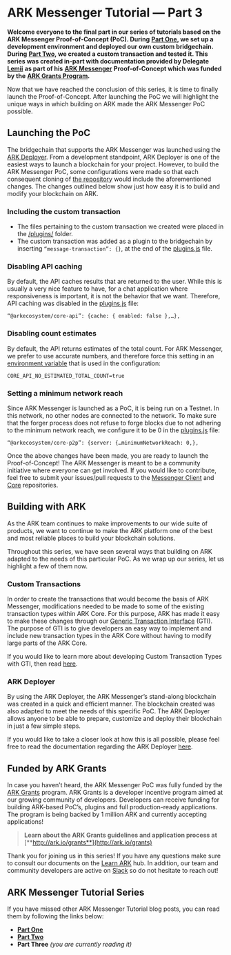 # ARK Messenger Tutorial — Part 3



**Welcome everyone to the final part in our series of tutorials based on the ARK Messenger Proof-of-Concept \(PoC\). During** [**Part One**](https://blog.ark.io/ark-messenger-tutorial-part-one-30068eb8619e)**, we set up a development environment and deployed our own custom bridgechain. During** [**Part Two**](https://blog.ark.io/ark-messenger-tutorial-part-two-e49e1fbd0b27)**, we created a custom transaction and tested it. This series was created in-part with documentation provided by Delegate** [**Lemii**](https://github.com/Lemii) **as part of his** [**ARK Messenger**](https://arkmessenger.io/) **Proof-of-Concept which was funded by the** [**ARK Grants Program**](https://ark.io/grants)**.**

Now that we have reached the conclusion of this series, it is time to finally launch the Proof-of-Concept. After launching the PoC we will highlight the unique ways in which building on ARK made the ARK Messenger PoC possible.

## Launching the PoC <a id="e21c"></a>

The bridgechain that supports the ARK Messenger was launched using the [ARK Deployer](https://ark.io/deployer). From a development standpoint, ARK Deployer is one of the easiest ways to launch a blockchain for your project. However, to build the ARK Messenger PoC, some configurations were made so that each consequent cloning of [the repository](https://github.com/ArkEcosystem/poc-ark-messenger-core) would include the aforementioned changes. The changes outlined below show just how easy it is to build and modify your blockchain on ARK.

### Including the custom transaction <a id="e072"></a>

* The files pertaining to the custom transaction we created were placed in the [/plugins/](https://github.com/ArkEcosystem/poc-ark-messenger-core/tree/master/plugins/message-transaction) folder.
* The custom transaction was added as a plugin to the bridgechain by inserting `“message-transaction”: {}`, at the end of the [plugins.js](https://github.com/ArkEcosystem/poc-ark-messenger-core/blob/master/packages/core/bin/config/testnet/plugins.js) file.

### Disabling API caching <a id="b691"></a>

By default, the API caches results that are returned to the user. While this is usually a very nice feature to have, for a chat application where responsiveness is important, it is not the behavior that we want. Therefore, API caching was disabled in the [plugins.js](https://github.com/ArkEcosystem/poc-ark-messenger-core/blob/master/packages/core/bin/config/testnet/plugins.js) file:

```text
“@arkecosystem/core-api”: {cache: { enabled: false },…},
```

### Disabling count estimates <a id="361d"></a>

By default, the API returns estimates of the total count. For ARK Messenger, we prefer to use accurate numbers, and therefore force this setting in an [environment variable](https://github.com/ArkEcosystem/poc-ark-messenger-core/blob/master/packages/core/bin/config/testnet/.env) that is used in the configuration:

```text
CORE_API_NO_ESTIMATED_TOTAL_COUNT=true
```

### Setting a minimum network reach <a id="3470"></a>

Since ARK Messenger is launched as a PoC, it is being run on a Testnet. In this network, no other nodes are connected to the network. To make sure that the forger process does not refuse to forge blocks due to not adhering to the minimum network reach, we configure it to be 0 in the [plugins.js](https://github.com/ArkEcosystem/poc-ark-messenger-core/blob/master/packages/core/bin/config/testnet/plugins.js) file:

```text
“@arkecosystem/core-p2p”: {server: {…minimumNetworkReach: 0,},
```

Once the above changes have been made, you are ready to launch the Proof-of-Concept! The ARK Messenger is meant to be a community initiative where everyone can get involved. If you would like to contribute, feel free to submit your issues/pull requests to the [Messenger Client](https://github.com/Lemii/poc-ark-messenger) and [Core](https://github.com/ArkEcosystem/poc-ark-messenger-core) repositories.

## Building with ARK <a id="1b26"></a>

As the ARK team continues to make improvements to our wide suite of products, we want to continue to make the ARK platform one of the best and most reliable places to build your blockchain solutions.

Throughout this series, we have seen several ways that building on ARK adapted to the needs of this particular PoC. As we wrap up our series, let us highlight a few of them now.

### **Custom Transactions** <a id="9ca6"></a>

In order to create the transactions that would become the basis of ARK Messenger, modifications needed to be made to some of the existing transaction types within ARK Core. For this purpose, ARK has made it easy to make these changes through our [Generic Transaction Interface](https://blog.ark.io/ark-core-gti-introduction-to-generic-transaction-interface-57633346c249) \(GTI\). The purpose of GTI is to give developers an easy way to implement and include new transaction types in the ARK Core without having to modify large parts of the ARK Core.

If you would like to learn more about developing Custom Transaction Types with GTI, then read [here](https://blog.ark.io/an-introduction-to-blockchain-application-development-part-2-2-909b4984bae).

### **ARK Deployer** <a id="ec61"></a>

By using the ARK Deployer, the ARK Messenger’s stand-along blockchain was created in a quick and efficient manner. The blockchain created was also adapted to meet the needs of this specific PoC. The ARK Deployer allows anyone to be able to prepare, customize and deploy their blockchain in just a few simple steps.

If you would like to take a closer look at how this is all possible, please feel free to read the documentation regarding the ARK Deployer [here](https://deployer.ark.dev/).

## Funded by ARK Grants <a id="16eb"></a>

In case you haven’t heard, the ARK Messenger PoC was fully funded by the [ARK Grants](https://blog.ark.io/introducing-ark-grants-a-development-incentive-program-backed-by-1-million-ark-b0b26ec65390) program. ARK Grants is a developer incentive program aimed at our growing community of developers. Developers can receive funding for building ARK-based PoC’s, plugins and full production-ready applications. The program is being backed by 1 million ARK and currently accepting applications!

> **Learn about the ARK Grants guidelines and application process at** [**http://ark.io/grants**](http://ark.io/grants)

Thank you for joining us in this series! If you have any questions make sure to consult our documents on the [Learn ARK](https://learn.ark.dev/core-getting-started/setting-up-your-development-environment) hub. In addition, our team and community developers are active on [Slack](https://ark.io/slack) so do not hesitate to reach out!

## ARK Messenger Tutorial Series <a id="fb75"></a>

If you have missed other ARK Messenger Tutorial blog posts, you can read them by following the links below:

* [**Part One**](https://blog.ark.io/ark-messenger-tutorial-part-one-30068eb8619e)
* [**Part Two**](https://blog.ark.io/ark-messenger-tutorial-part-two-e49e1fbd0b27)
* **Part Three** _\(you are currently reading it\)_

